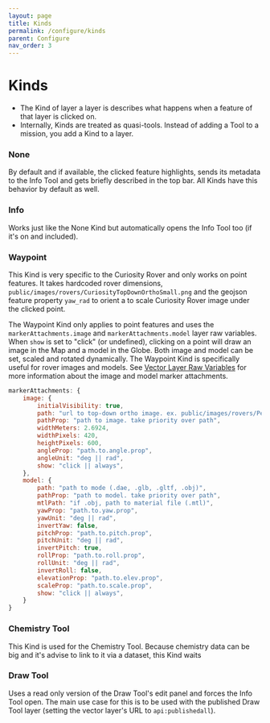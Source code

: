 ```yaml
---
layout: page
title: Kinds
permalink: /configure/kinds
parent: Configure
nav_order: 3
---
```


# Kinds

- The Kind of layer a layer is describes what happens when a feature of that layer is clicked on.
- Internally, Kinds are treated as quasi-tools. Instead of adding a Tool to a mission, you add a Kind to a layer.

### None

By default and if available, the clicked feature highlights, sends its metadata to the Info Tool and gets briefly described in the top bar. All Kinds have this behavior by default as well.

### Info

Works just like the None Kind but automatically opens the Info Tool too (if it's on and included).

### Waypoint

This Kind is very specific to the Curiosity Rover and only works on point features. It takes hardcoded rover dimensions, `public/images/rovers/CuriosityTopDownOrthoSmall.png` and the geojson feature property `yaw_rad` to orient a to scale Curiosity Rover image under the clicked point.

The Waypoint Kind only applies to point features and uses the `markerAttachments.image` and `markerAttachments.model` layer raw variables. When `show` is set to "click" (or undefined), clicking on a point will draw an image in the Map and a model in the Globe. Both image and model can be set, scaled and rotated dynamically. The Waypoint Kind is specifically useful for rover images and models. See [Vector Layer Raw Variables](Layers_Tab#raw-variables-2) for more information about the image and model marker attachments.

```javascript
markerAttachments: {
    image: {
        initialVisibility: true,
        path: "url to top-down ortho image. ex. public/images/rovers/PerseveranceTopDown.png",
        pathProp: "path to image. take priority over path",
        widthMeters: 2.6924,
        widthPixels: 420,
        heightPixels: 600,
        angleProp: "path.to.angle.prop",
        angleUnit: "deg || rad",
        show: "click || always",
    },
    model: {
        path: "path to mode (.dae, .glb, .gltf, .obj)",
        pathProp: "path to model. take priority over path",
        mtlPath: "if .obj, path to material file (.mtl)",
        yawProp: "path.to.yaw.prop",
        yawUnit: "deg || rad",
        invertYaw: false,
        pitchProp: "path.to.pitch.prop",
        pitchUnit: "deg || rad",
        invertPitch: true,
        rollProp: "path.to.roll.prop",
        rollUnit: "deg || rad",
        invertRoll: false,
        elevationProp: "path.to.elev.prop",
        scaleProp: "path.to.scale.prop",
        show: "click || always",
    }
}
```

### Chemistry Tool

This Kind is used for the Chemistry Tool. Because chemistry data can be big and it's advise to link to it via a dataset, this Kind waits

### Draw Tool

Uses a read only version of the Draw Tool's edit panel and forces the Info Tool open. The main use case for this is to be used with the published Draw Tool layer (setting the vector layer's URL to `api:publishedall`).
